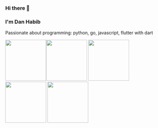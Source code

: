 ### Hi there 👋 
### I'm Dan Habib


Passionate about programming: python, go, javascript, flutter with dart

<img src="https://www.ideematic.com/wp-content/uploads/2020/07/flutter_logo.png"
        height="129" width="129"><img src="https://cdn3.iconfinder.com/data/icons/logos-and-brands-adobe/512/267_Python-512.png"
        height="129" width="129">
    <img src="https://encrypted-tbn0.gstatic.com/images?q=tbn:ANd9GcQ43tSVhzopfyKNzmCbHyzKkf9QwuxH146RqtMrm-AubGh-rXh1X55tuegXiHM49--INdA&usqp=CAU"
        height="129" width="129"><img
        src="https://golang.org/lib/godoc/images/go-logo-blue.svg"
        height="129" width="129">
    <img src="https://pbs.twimg.com/media/DzDJ0DRXQAMHaQO.png" height="129" width="129">

